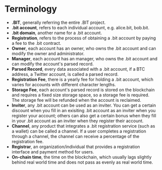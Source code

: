 # Terminology

* **.BIT**, generally referring the entire .BIT project.
* **.bit account**, refers to each individual account, e.g. alice.bit, bob.bit.
* **.bit domain**, another name for a .bit account.
* **Registration**, refers to the process of obtaining a .bit account by paying a fee to the .bit contract.
* **Owner**, each account has an owner, who owns the .bit account and can modify the owner and administrator.
* **Manager**, each account has an manager, who owns the .bit account and can modify the account's parsed record.
* **Parsed Record**, every data associated with a .bit account, if a BTC address, a Twitter account, is called a parsed record.
* **Registration Fee**, there is a yearly fee for holding a .bit account, which varies for accounts with different character lengths.
* **Storage Fee**, each account's parsed record is stored on the blockchain and requires a fixed size storage space, so a storage fee is required. The storage fee will be refunded when the account is reclaimed.
* **Inviter**, any .bit account can be used as an inviter. You can get a certain discount when you fill in an exisiting .bit account as an inviter when you register your account; others can also get a certain bonus when they fill in your .bit account as an inviter when they register their account.
* **Channel**, any product that integrates a .bit registration service (such as a wallet) can be called a channel. If a user completes a registration through a channel, the channel can receive a percentage of the registration fee.
* **Registrar**, an organization/individual that provides a registration interface and payment method for users.
* **On-chain time**, the time on the blockchain, which usually lags slightly behind real world time and does not pass as evenly as real world time.

